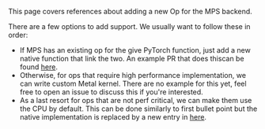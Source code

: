 This page covers references about adding a new Op for the MPS backend.

There are a few options to add support. We usually want to follow these in order:
- If MPS has an existing op for the give PyTorch function, just add a new native function that link the two. An example PR that does thiscan be found [here](https://github.com/pytorch/pytorch/pull/78408).
- Otherwise, for ops that require high performance implementation, we can write custom Metal kernel. There are no example for this yet, feel free to open an issue to discuss this if you're interested.
- As a last resort for ops that are not perf critical, we can make them use the CPU by default. This can be done similarly to first bullet point but the native implementation is replaced by a new entry in [here](https://github.com/pytorch/pytorch/blob/3524428fad4e274fd9145595609effeb775cb51c/aten/src/ATen/mps/MPSFallback.mm#L38).

